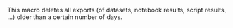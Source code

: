 This macro deletes all exports (of datasets, notebook results, script results, ...) older than a certain number of days.
